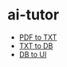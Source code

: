 # ai-tutor

* [PDF to TXT](https://github.com/eniompw/ai-tutor/blob/main/pdf2txt.py)
* [TXT to DB](https://github.com/eniompw/ai-tutor/blob/main/txt2db.py)
* [DB to UI](https://github.com/eniompw/ai-tutor/blob/main/app.py)
